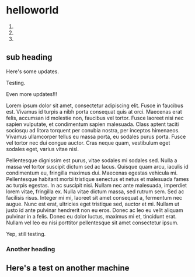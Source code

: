 # helloworld

1.
2.
3.

## sub heading


Here's some updates.

Testing.


Even more updates!!!


Lorem ipsum dolor sit amet, consectetur adipiscing elit. Fusce in faucibus est.
Vivamus id turpis a nibh porta consequat quis at orci. Maecenas erat felis,
accumsan id molestie non, faucibus vel tortor. Fusce laoreet nisi nec sapien
vulputate, et condimentum sapien malesuada. Class aptent taciti sociosqu ad
litora torquent per conubia nostra, per inceptos himenaeos. Vivamus ullamcorper
tellus eu massa porta, eu sodales purus porta. Fusce vel tortor nec dui congue
auctor. Cras neque quam, vestibulum eget sodales eget, varius vitae nisl.

Pellentesque dignissim est purus, vitae sodales mi sodales sed. Nulla a massa
vel tortor suscipit dictum sed ac lacus. Quisque quam arcu, iaculis id
condimentum eu, fringilla maximus dui. Maecenas egestas vehicula mi.
Pellentesque habitant morbi tristique senectus et netus et malesuada fames ac
turpis egestas. In ac suscipit nisi. Nullam nec ante malesuada, imperdiet lorem
vitae, fringilla ex. Nulla vitae dictum massa, sed rutrum sem. Sed ac facilisis
risus. Integer mi mi, laoreet sit amet consequat a, fermentum nec augue. Nunc
est erat, ultricies eget tristique sed, auctor et mi. Nullam ut justo id ante
pulvinar hendrerit non eu eros. Donec ac leo eu velit aliquam pulvinar in a
felis. Donec eu dolor luctus, maximus mi et, tincidunt erat. Nullam vel leo eu
nisi porttitor pellentesque sit amet consectetur ipsum.

Yep, still testing.

### Another heading


## Here's a test on another machine
